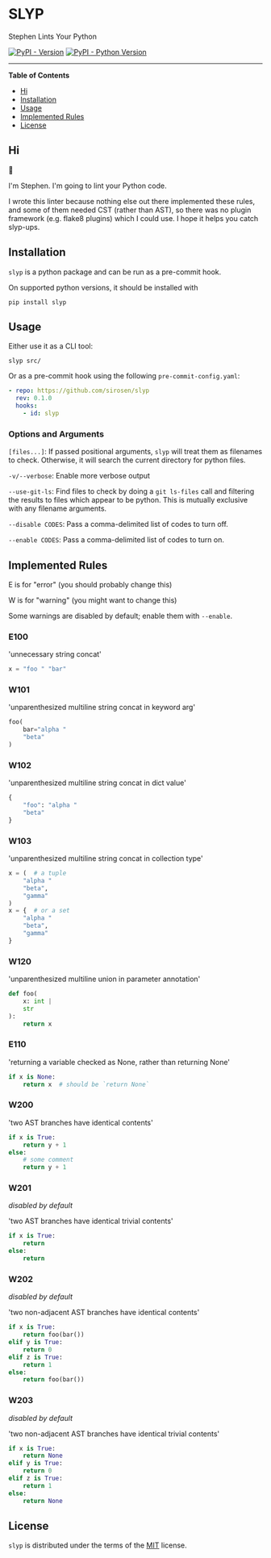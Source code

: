 # SLYP

Stephen Lints Your Python

[![PyPI - Version](https://img.shields.io/pypi/v/slyp.svg)](https://pypi.org/project/slyp)
[![PyPI - Python Version](https://img.shields.io/pypi/pyversions/slyp.svg)](https://pypi.org/project/slyp)

-----

**Table of Contents**

- [Hi](#Hi)
- [Installation](#installation)
- [Usage](#usage)
- [Implemented Rules](#implemented-rules)
- [License](#license)

## Hi

:wave:

I'm Stephen. I'm going to lint your Python code.

I wrote this linter because nothing else out there implemented these rules, and
some of them needed CST (rather than AST), so there was no plugin framework
(e.g. flake8 plugins) which I could use.
I hope it helps you catch slyp-ups.

## Installation

`slyp` is a python package and can be run as a pre-commit hook.

On supported python versions, it should be installed with

```console
pip install slyp
```

## Usage

Either use it as a CLI tool:

```console
slyp src/
```

Or as a pre-commit hook using the following `pre-commit-config.yaml`:

```yaml
- repo: https://github.com/sirosen/slyp
  rev: 0.1.0
  hooks:
    - id: slyp
```

### Options and Arguments

`[files...]`: If passed positional arguments, `slyp` will treat them as
filenames to check.
Otherwise, it will search the current directory for python files.

`-v/--verbose`: Enable more verbose output

`--use-git-ls`: Find files to check by doing a `git ls-files` call and filtering
the results to files which appear to be python.
This is mutually exclusive with any filename arguments.

`--disable CODES`: Pass a comma-delimited list of codes to turn off.

`--enable CODES`: Pass a comma-delimited list of codes to turn on.

## Implemented Rules

<!-- generate-reference-insert-start -->

E is for "error" (you should probably change this)

W is for "warning" (you might want to change this)

Some warnings are disabled by default; enable them with `--enable`.

### E100

'unnecessary string concat'

```python
x = "foo " "bar"
```

### W101

'unparenthesized multiline string concat in keyword arg'

```python
foo(
    bar="alpha "
    "beta"
)
```

### W102

'unparenthesized multiline string concat in dict value'

```python
{
    "foo": "alpha "
    "beta"
}
```

### W103

'unparenthesized multiline string concat in collection type'

```python
x = (  # a tuple
    "alpha "
    "beta",
    "gamma"
)
x = {  # or a set
    "alpha "
    "beta",
    "gamma"
}
```

### W120

'unparenthesized multiline union in parameter annotation'

```python
def foo(
    x: int |
    str
):
    return x
```

### E110

'returning a variable checked as None, rather than returning None'

```python
if x is None:
    return x  # should be `return None`
```

### W200

'two AST branches have identical contents'

```python
if x is True:
    return y + 1
else:
    # some comment
    return y + 1
```

### W201

_disabled by default_

'two AST branches have identical trivial contents'

```python
if x is True:
    return
else:
    return
```

### W202

_disabled by default_

'two non-adjacent AST branches have identical contents'

```python
if x is True:
    return foo(bar())
elif y is True:
    return 0
elif z is True:
    return 1
else:
    return foo(bar())
```

### W203

_disabled by default_

'two non-adjacent AST branches have identical trivial contents'

```python
if x is True:
    return None
elif y is True:
    return 0
elif z is True:
    return 1
else:
    return None
```

<!-- generate-reference-insert-end -->

## License

`slyp` is distributed under the terms of the [MIT](https://spdx.org/licenses/MIT.html) license.
